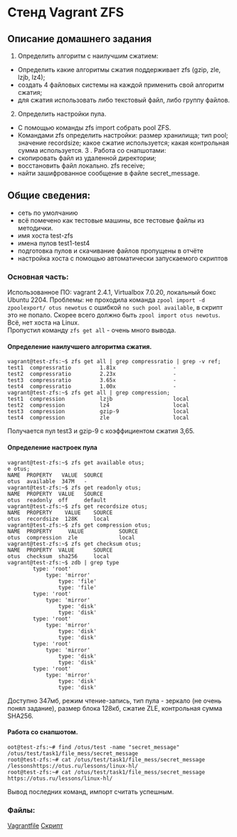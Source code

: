 # Стенд Vagrant ZFS
## Описание домашнего задания 
1. Определить алгоритм с наилучшим сжатием:
- Определить какие алгоритмы сжатия поддерживает zfs (gzip, zle, lzjb, lz4);
- создать 4 файловых системы на каждой применить свой алгоритм сжатия;
- для сжатия использовать либо текстовый файл, либо группу файлов.
2. Определить настройки пула.
- С помощью команды zfs import собрать pool ZFS.
- Командами zfs определить настройки:
  размер хранилища;
  тип pool;
  значение recordsize;
  какое сжатие используется;
  какая контрольная сумма используется.
3 . Работа со снапшотами:
- скопировать файл из удаленной директории;
- восстановить файл локально. zfs receive;
- найти зашифрованное сообщение в файле secret_message.
## Общие сведения:
- сеть по умолчанию
- всё помечено как тестовые машины, все тестовые файлы из методички.
- имя хоста test-zfs
- имена пулов test1-test4
- подготовка пулов и скачивание файлов пропущены в отчёте
- настройка хоста с помощью автоматически запускаемого скриптов 
### Основная часть: 
Использованное ПО: vagrant 2.4.1, Virtualbox 7.0.20, локальный бокс Ubuntu 2204.
Проблемы: не проходила команда  ```zpool import -d zpoolexport/ otus newotus``` с ошибкой ```no such pool available```, в скрипт это не попало. Скорее всего должно быть ```zpool import otus newotus```. Всё, нет хоста на Linux.  
Пропустил команду ```zfs get all``` - очень много вывода.
#### Определение наилучшего алгоритма сжатия.
 ```
 vagrant@test-zfs:~$ zfs get all | grep compressratio | grep -v ref;
test1  compressratio         1.81x                  -
test2  compressratio         2.23x                  -
test3  compressratio         3.65x                  -
test4  compressratio         1.00x                  -
vagrant@test-zfs:~$ zfs get all | grep compression;
test1  compression           lzjb                   local
test2  compression           lz4                    local
test3  compression           gzip-9                 local
test4  compression           zle                    local
```
Получается пул test3 и gzip-9 с коэффициентом сжатия 3,65.
#### Определение настроек пула
```
vagrant@test-zfs:~$ zfs get available otus;
e otus;
NAME  PROPERTY   VALUE  SOURCE
otus  available  347M   -
vagrant@test-zfs:~$ zfs get readonly otus;
NAME  PROPERTY  VALUE   SOURCE
otus  readonly  off     default
vagrant@test-zfs:~$ zfs get recordsize otus;
NAME  PROPERTY    VALUE    SOURCE
otus  recordsize  128K     local
vagrant@test-zfs:~$ zfs get compression otus;
NAME  PROPERTY     VALUE           SOURCE
otus  compression  zle             local
vagrant@test-zfs:~$ zfs get checksum otus;
NAME  PROPERTY  VALUE      SOURCE
otus  checksum  sha256     local
vagrant@test-zfs:~$ zdb | grep type
        type: 'root'
            type: 'mirror'
                type: 'file'
                type: 'file'
        type: 'root'
            type: 'mirror'
                type: 'disk'
                type: 'disk'
        type: 'root'
            type: 'mirror'
                type: 'disk'
                type: 'disk'
        type: 'root'
            type: 'mirror'
                type: 'disk'
                type: 'disk'
        type: 'root'
            type: 'mirror'
                type: 'disk'
                type: 'disk'
```
Доступно 347мб, режим чтение-запись, тип пула - зеркало (не очень понял задание), размер блока 128кб, сжатие ZLE, контрольная сумма SHA256.
#### Работа со снапшотом.
```
oot@test-zfs:~# find /otus/test -name "secret_message"
/otus/test/task1/file_mess/secret_message
root@test-zfs:~# cat /otus/test/task1/file_mess/secret_message
/lessonshttps://otus.ru/lessons/linux-hl/
root@test-zfs:~# cat /otus/test/task1/file_mess/secret_message
https://otus.ru/lessons/linux-hl/
```
Вывод последних команд, импорт считать успешным.
   ### Файлы:
[Vagrantfile](https://github.com/Samodelkin111/main-linux/blob/main/ZFS/Vagrantfile)
[Скрипт](https://github.com/Samodelkin111/main-linux/blob/main/ZFS/zfs.sh)
